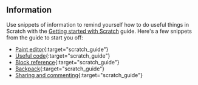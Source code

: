## Information

Use snippets of information to remind yourself how to do useful things in Scratch with the [Getting started with Scratch](https://learning-admin.raspberrypi.org/en/projects/getting-started-scratch) guide. Here's a few snippets from the guide to start you off:

+ [Paint editor](https://learning-admin.raspberrypi.org/en/projects/getting-started-scratch/6){:target="scratch_guide"}
+ [Useful code](https://learning-admin.raspberrypi.org/en/projects/getting-started-scratch/4){:target="scratch_guide"}
+ [Block reference](https://learning-admin.raspberrypi.org/en/projects/getting-started-scratch/5){:target="scratch_guide"}
+ [Backpack](https://learning-admin.raspberrypi.org/en/projects/getting-started-scratch/9){:target="scratch_guide"}
+ [Sharing and commenting](https://learning-admin.raspberrypi.org/en/projects/getting-started-scratch/10){:target="scratch_guide"}
